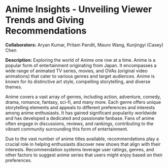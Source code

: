 # Anime Insights - Unveiling Viewer Trends and Giving Recommendations

**Collaborators:**
Aryan Kumar, Pritam Pandit, Mauro Wang, Kunjingyi (Casey) Chen

**Description:**
Exploring the world of Anime one row at a time. Anime is a popular form of entertainment originating from Japan. It encompasses a wide range of animated TV series, movies, and OVAs (original video animations) that cater to various genres and target audiences. Anime is known for its distinctive art style, compelling storytelling, and diverse themes.

Anime covers a vast array of genres, including action, adventure, comedy, drama, romance, fantasy, sci-fi, and many more. Each genre offers unique storytelling elements and appeals to different preferences and interests among anime enthusiasts. It has gained significant popularity worldwide and has developed a dedicated and passionate fanbase. Fans of anime often engage in discussions, reviews, and rankings, contributing to the vibrant community surrounding this form of entertainment.

Due to the vast number of anime titles available, recommendations play a crucial role in helping enthusiasts discover new shows that align with their interests. Recommendation systems leverage user ratings, genres, and other factors to suggest anime series that users might enjoy based on their preferences.

